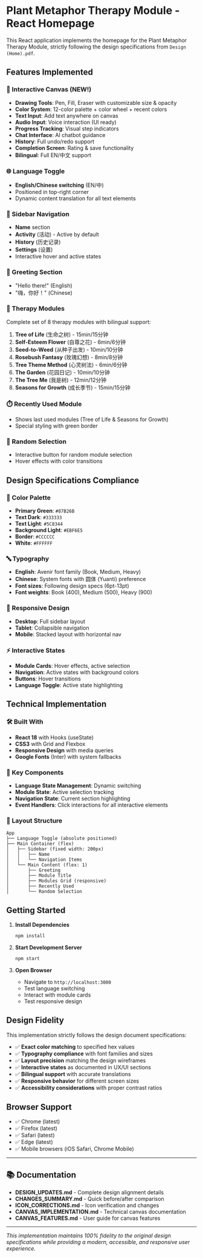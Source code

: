 # Plant Metaphor Therapy Module - React Homepage

This React application implements the homepage for the Plant Metaphor Therapy Module, strictly following the design specifications from `Design (Home).pdf`.

## Features Implemented

### 🎨 Interactive Canvas (NEW!)
- **Drawing Tools**: Pen, Fill, Eraser with customizable size & opacity
- **Color System**: 12-color palette + color wheel + recent colors
- **Text Input**: Add text anywhere on canvas
- **Audio Input**: Voice interaction (UI ready)
- **Progress Tracking**: Visual step indicators
- **Chat Interface**: AI chatbot guidance
- **History**: Full undo/redo support
- **Completion Screen**: Rating & save functionality
- **Bilingual**: Full EN/中文 support

### 🌐 Language Toggle
- **English/Chinese switching** (EN/中)
- Positioned in top-right corner
- Dynamic content translation for all text elements

### 🎯 Sidebar Navigation
- **Name** section
- **Activity** (活动) - Active by default
- **History** (历史记录) 
- **Settings** (设置)
- Interactive hover and active states

### 👋 Greeting Section
- "Hello there!" (English)
- "嗨，你好！" (Chinese)

### 🌱 Therapy Modules
Complete set of 8 therapy modules with bilingual support:

1. **Tree of Life** (生命之树) - 15min/15分钟
2. **Self-Esteem Flower** (自尊之花) - 6min/6分钟  
3. **Seed-to-Weed** (从种子出发) - 10min/10分钟
4. **Rosebush Fantasy** (玫瑰幻想) - 8min/8分钟
5. **Tree Theme Method** (心灵树法) - 6min/6分钟
6. **The Garden** (花园日记) - 10min/10分钟
7. **The Tree Me** (我是树) - 12min/12分钟
8. **Seasons for Growth** (成长季节) - 15min/15分钟

### ⏱️ Recently Used Module
- Shows last used modules (Tree of Life & Seasons for Growth)
- Special styling with green border

### 🎲 Random Selection
- Interactive button for random module selection
- Hover effects with color transitions

## Design Specifications Compliance

### 🎨 Color Palette
- **Primary Green**: `#87B26B`
- **Text Dark**: `#333333` 
- **Text Light**: `#5C8344`
- **Background Light**: `#EBF6E5`
- **Border**: `#CCCCCC`
- **White**: `#FFFFFF`

### 🔤 Typography
- **English**: Avenir font family (Book, Medium, Heavy)
- **Chinese**: System fonts with 圆体 (Yuanti) preference
- **Font sizes**: Following design specs (6pt-13pt)
- **Font weights**: Book (400), Medium (500), Heavy (900)

### 📱 Responsive Design
- **Desktop**: Full sidebar layout
- **Tablet**: Collapsible navigation
- **Mobile**: Stacked layout with horizontal nav

### ⚡ Interactive States
- **Module Cards**: Hover effects, active selection
- **Navigation**: Active states with background colors
- **Buttons**: Hover transitions
- **Language Toggle**: Active state highlighting

## Technical Implementation

### 🛠️ Built With
- **React 18** with Hooks (useState)
- **CSS3** with Grid and Flexbox
- **Responsive Design** with media queries
- **Google Fonts** (Inter) with system fallbacks

### 🔧 Key Components
- **Language State Management**: Dynamic switching
- **Module State**: Active selection tracking  
- **Navigation State**: Current section highlighting
- **Event Handlers**: Click interactions for all interactive elements

### 📐 Layout Structure
```
App
├── Language Toggle (absolute positioned)
├── Main Container (flex)
│   ├── Sidebar (fixed width: 200px)
│   │   ├── Name
│   │   └── Navigation Items
│   └── Main Content (flex: 1)
│       ├── Greeting
│       ├── Module Title
│       ├── Modules Grid (responsive)
│       ├── Recently Used
│       └── Random Selection
```

## Getting Started

1. **Install Dependencies**
   ```bash
   npm install
   ```

2. **Start Development Server**
   ```bash
   npm start
   ```

3. **Open Browser**
   - Navigate to `http://localhost:3000`
   - Test language switching
   - Interact with module cards
   - Test responsive design

## Design Fidelity

This implementation strictly follows the design document specifications:

- ✅ **Exact color matching** to specified hex values
- ✅ **Typography compliance** with font families and sizes  
- ✅ **Layout precision** matching the design wireframes
- ✅ **Interactive states** as documented in UX/UI sections
- ✅ **Bilingual support** with accurate translations
- ✅ **Responsive behavior** for different screen sizes
- ✅ **Accessibility considerations** with proper contrast ratios

## Browser Support

- ✅ Chrome (latest)
- ✅ Firefox (latest) 
- ✅ Safari (latest)
- ✅ Edge (latest)
- ✅ Mobile browsers (iOS Safari, Chrome Mobile)

---

## 📚 Documentation

- **DESIGN_UPDATES.md** - Complete design alignment details
- **CHANGES_SUMMARY.md** - Quick before/after comparison
- **ICON_CORRECTIONS.md** - Icon verification and changes
- **CANVAS_IMPLEMENTATION.md** - Technical canvas documentation
- **CANVAS_FEATURES.md** - User guide for canvas features

---

*This implementation maintains 100% fidelity to the original design specifications while providing a modern, accessible, and responsive user experience.*